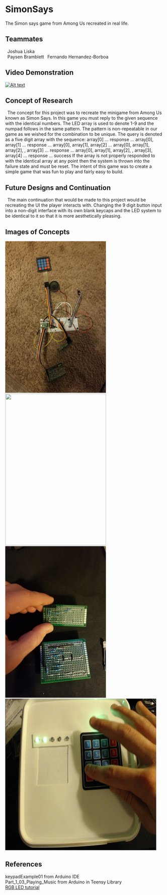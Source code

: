 # SimonSays
The Simon says game from Among Us recreated in real life.

## Teammates 
&ensp;Joshua Liska  
&ensp;Paysen Bramblett 
&ensp;Fernando Hernandez-Borboa 

## Video Demonstration
[![Alt text](https://img.youtube.com/vi/FVwlfHnqfag/0.jpg)](https://youtu.be/FVwlfHnqfag)

## Concept of Research
&ensp;The concept for this project was to recreate the minigame from Among Us known as Simon Says. In this game you must reply to the given sequence with the identical numbers. The LED array is used to denote 1-9 and the numpad follows in the same pattern. The pattern is non-repeatable in our game as we wished for the combination to be unique. The query is denoted as a five digit array with the sequence: 
array[0] ... response ... array[0], array[1] ... response ... array[0], array[1], array[2] ... array[0], array[1], array[2], , array[3] ... response ... array[0], array[1], array[2], , array[3], array[4] ... response ... success 
If the array is not properly responded to with the identical array at any point then the system is thrown into the failure state and must be reset.
The intent of this game was to create a simple game that was fun to play and fairly easy to build.

## Future Designs and Continuation
&ensp;The main continuation that would be made to this project would be recreating the UI the player interacts with. Changing the 9 digit button input into a non-digit interface with its own blank keycaps and the LED system to be identical to it so that it is more aesthetically pleasing.

## Images of Concepts
<img src="https://github.com/jjliska/SimonSays/blob/master/Media/Pictures/20201128_112800.jpg" width="320" height="480">
<img src="https://github.com/jjliska/SimonSays/blob/master/Media/Pictures/20201128_112838.jpg" width="320" height="480">
<img src="https://github.com/jjliska/SimonSays/blob/master/Media/Pictures/20201128_112850.jpg" width="320" height="480">
<img src="https://github.com/jjliska/SimonSays/blob/master/Media/Pictures/FinishedProduct.jpg" width="480" height="480">

## References
keypadExample01 from Arduino IDE  
Part_1_03_Playing_Music from Arduino in Teensy Library  
[RGB LED tutorial](https://howtomechatronics.com/tutorials/arduino/how-to-use-a-rgb-led-with-arduino/) 
